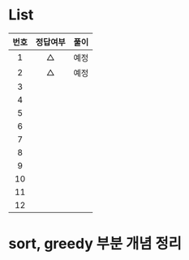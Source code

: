 # List
|번호|정답여부|풀이|
|:---:|:---:|:---:|
|1|△|예정|
|2|△|예정|
|3|||
|4|||
|5|||
|6|||
|7|||
|8|||
|9|||
|10|||
|11|||
|12|||

# sort, greedy 부분 개념 정리